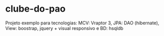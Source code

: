 clube-do-pao
============
Projeto exemplo para tecnologias: MCV: Vraptor 3, JPA: DAO (hibernate), View: boostrap, jquery + visual responsivo e BD: hsqldb